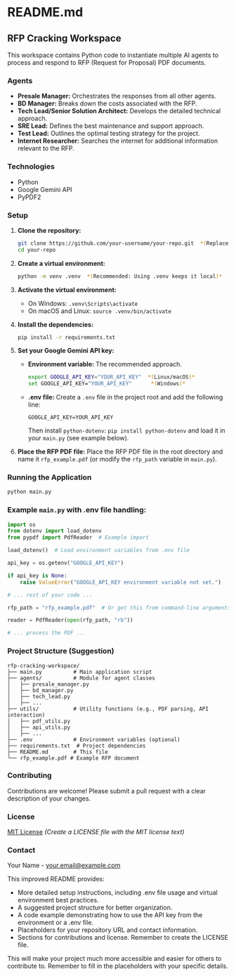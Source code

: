 # README.md

## RFP Cracking Workspace

This workspace contains Python code to instantiate multiple AI agents to process and respond to RFP (Request for Proposal) PDF documents.

### Agents

- **Presale Manager:** Orchestrates the responses from all other agents.
- **BD Manager:** Breaks down the costs associated with the RFP.
- **Tech Lead/Senior Solution Architect:** Develops the detailed technical approach.
- **SRE Lead:** Defines the best maintenance and support approach.
- **Test Lead:** Outlines the optimal testing strategy for the project.
- **Internet Researcher:** Searches the internet for additional information relevant to the RFP.


### Technologies

- Python
- Google Gemini API
- PyPDF2


### Setup

1. **Clone the repository:**

   ```bash
   git clone https://github.com/your-username/your-repo.git  *(Replace with your repo URL)*
   cd your-repo
   ```

2. **Create a virtual environment:**

   ```bash
   python -m venv .venv  *(Recommended: Using .venv keeps it local)*
   ```

3. **Activate the virtual environment:**

   - On Windows: `.venv\Scripts\activate`
   - On macOS and Linux: `source .venv/bin/activate`

4. **Install the dependencies:**

   ```bash
   pip install -r requirements.txt
   ```

5. **Set your Google Gemini API key:**

   - **Environment variable:**  The recommended approach.
     ```bash
     export GOOGLE_API_KEY="YOUR_API_KEY"  *(Linux/macOS)*
     set GOOGLE_API_KEY="YOUR_API_KEY"      *(Windows)*
     ```
   - **.env file:** Create a `.env` file in the project root and add the following line:
      ```
      GOOGLE_API_KEY=YOUR_API_KEY
      ```
      Then install `python-dotenv`: `pip install python-dotenv` and load it in your `main.py` (see example below).


6. **Place the RFP PDF file:** Place the RFP PDF file in the root directory and name it `rfp_example.pdf` (or modify the `rfp_path` variable in `main.py`).


### Running the Application

```bash
python main.py
```


### Example `main.py` with .env file handling:

```python
import os
from dotenv import load_dotenv
from pypdf import PdfReader  # Example import

load_dotenv()  # Load environment variables from .env file

api_key = os.getenv("GOOGLE_API_KEY")

if api_key is None:
    raise ValueError("GOOGLE_API_KEY environment variable not set.")

# ... rest of your code ...

rfp_path = "rfp_example.pdf"  # Or get this from command-line arguments

reader = PdfReader(open(rfp_path, "rb"))

# ... process the PDF ...
```


### Project Structure (Suggestion)

```
rfp-cracking-workspace/
├── main.py          # Main application script
├── agents/          # Module for agent classes
│   ├── presale_manager.py
│   ├── bd_manager.py
│   ├── tech_lead.py
│   ├── ...
├── utils/           # Utility functions (e.g., PDF parsing, API interaction)
│   ├── pdf_utils.py
│   ├── api_utils.py
│   ├── ...
├── .env             # Environment variables (optional)
├── requirements.txt  # Project dependencies
├── README.md        # This file
└── rfp_example.pdf # Example RFP document
```

### Contributing

Contributions are welcome! Please submit a pull request with a clear description of your changes.

### License

[MIT License](LICENSE)  *(Create a LICENSE file with the MIT license text)*

### Contact

Your Name - [your.email@example.com](mailto:your.email@example.com)


This improved README provides:

* More detailed setup instructions, including .env file usage and virtual environment best practices.
* A suggested project structure for better organization.
* A code example demonstrating how to use the API key from the environment or a .env file.
* Placeholders for your repository URL and contact information.
* Sections for contributions and license.  Remember to create the LICENSE file.


This will make your project much more accessible and easier for others to contribute to. Remember to fill in the placeholders with your specific details.
```
